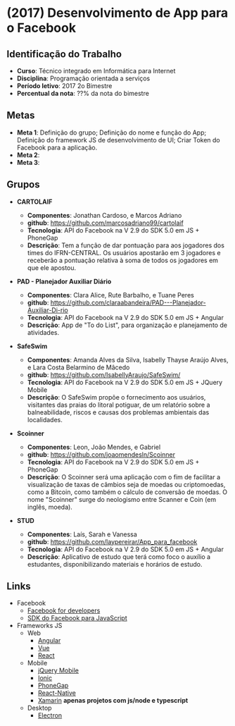 # [](#header-1) (2017) Desenvolvimento de App para o Facebook

## [](#header-2) Identificação do Trabalho

- **Curso**: Técnico integrado em Informática para Internet
- **Disciplina**: Programação orientada a serviços
- **Período letivo**: 2017 2o Bimestre
- **Percentual da nota**: ??% da nota do bimestre

## [](#header-2) Metas
- **Meta 1**: Definição do grupo; Definição do nome e função do App; Definição do framework JS de desenvolvimento de UI; Criar Token do Facebook para a aplicação.
- **Meta 2**:
- **Meta 3**:


## [](#header-2) Grupos

- **CARTOLAIF**
  - __Componentes__: Jonathan Cardoso, e Marcos Adriano
  - __github__: https://github.com/marcosadriano99/cartolaif
  - __Tecnologia__: API do Facebook na V 2.9 do SDK 5.0 em JS + PhoneGap
  - __Descrição__: Tem a função de dar pontuação para aos jogadores dos times do IFRN-CENTRAL. Os usuários apostarão em 3 jogadores e receberão a pontuação relativa à soma de todos os jogadores em que ele apostou.

- **PAD - Planejador Auxiliar Diário**
  - __Componentes__: Clara Alice, Rute Barbalho, e Tuane Peres
  - __github__:  https://github.com/claraabandeira/PAD---Planejador-Auxiliar-Di-rio
  - __Tecnologia__: API do Facebook na V 2.9 do SDK 5.0 em JS + Angular
  - __Descrição__: App de "To do List", para organização e planejamento de atividades.

- **SafeSwim**
  - __Componentes__: Amanda Alves da Silva, Isabelly Thayse Araújo Alves, e Lara Costa Belarmino de Mâcedo
  - __github__: https://github.com/IsabellyAraujo/SafeSwim/
  - __Tecnologia__: API do Facebook na V 2.9 do SDK 5.0 em JS + JQuery Mobile
  - __Descrição__: O SafeSwim propõe o fornecimento aos usuários, visitantes das praias do litoral potiguar, de um relatório sobre a balneabilidade, riscos e causas dos problemas ambientais das localidades.

- **Scoinner**
  - __Componentes__: Leon, João Mendes, e Gabriel
  - __github__: https://github.com/joaomendesln/Scoinner
  - __Tecnologia__: API do Facebook na V 2.9 do SDK 5.0 em JS + PhoneGap
  - __Descrição__: O Scoinner será uma aplicação com o fim de facilitar a visualização de taxas de câmbios seja de moedas ou criptomoedas, como a Bitcoin, como também o cálculo de conversão de moedas. O nome "Scoinner" surge do neologismo entre Scanner e Coin (em inglês, moeda).

- **STUD**
  - __Componentes__: Laís, Sarah e Vanessa
  - __github__: https://github.com/laypereirar/App_para_facebook
  - __Tecnologia__: API do Facebook na V 2.9 do SDK 5.0 em JS + Angular
  - __Descrição__: Aplicativo de estudo que terá como foco o auxílio a estudantes, disponibilizando materiais e horários de estudo.



## [](#header-2) Links

- Facebook
  - [Facebook for developers](https://developers.facebook.com)
  - [SDK do Facebook para JavaScript](https://developers.facebook.com/docs/javascript)
- Frameworks JS
  - Web
    - [Angular](https://angularjs.org)
    - [Vue](https://vuejs.org)
    - [React](https://github.com/facebook/react)
  - Mobile
    - [jQuery Mobile](https://jquerymobile.com)
    - [Ionic](https://ionicframework.com)
    - [PhoneGap](https://phonegap.com)
    - [React-Native](https://github.com/facebook/react-native)
    - [Xamarin](https://www.xamarin.com) **apenas projetos com js/node e typescript**
  - Desktop
    - [Electron](https://electron.atom.io)
